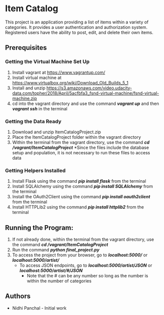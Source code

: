 # Item Catalog

This project is an application providing a list of items within a variety of categories. It provides a user authentication and authorization system. Registered users have the ability to post, edit, and delete their own items.

## Prerequisites

### Getting the Virtual Machine Set Up
1. Install vagrant at https://www.vagrantup.com/
2. Install virtual machine at https://www.virtualbox.org/wiki/Download_Old_Builds_5_1
3. Install and unzip https://s3.amazonaws.com/video.udacity-data.com/topher/2018/April/5acfbfa3_fsnd-virtual-machine/fsnd-virtual-machine.zip
4. cd into the vagrant directory and use the command __*vagrant up*__ and then __*vagrant ssh*__ in the terminal

### Getting the Data Ready
1. Download and unzip ItemCatalogProject.zip
2. Place the ItemCatalogProject folder within the vagrant directory
3. Within the terminal from the vagrant directory, use the command __*cd /vagrant/ItemCatalogProject*__
    *Since the files include the database setup and population, it is not necessary to run these files to access data

### Getting Helpers Installed
1. Install Flask using the command  __*pip install flask*__ from the terminal
2. Install SQLAlchemy using the command  __*pip install SQLAlchemy*__ from the terminal
3. Install the OAuth2Client using the command __*pip install oauth2client*__ from the terminal
4. Install HTTPLib2 using the command __*pip install httplib2*__ from the terminal


## Running the Program:
1. If not already done, within the terminal from the vagrant directory, use the command __*cd /vagrant/ItemCatalogProject*__
2. Run the command __*python final_project.py*__
3. To access the project from your browser, go to __*localhost:5000/*__ or __*localhost:5000/artist/*__
    * To access JSON endpoints, go to __*localhost:5000/artist/JSON*__ or __*localhost:5000/artist/#/JSON*__
        * Note that the # can be any number so long as the number is within the number of categories

## Authors

* Nidhi Panchal - Initial work